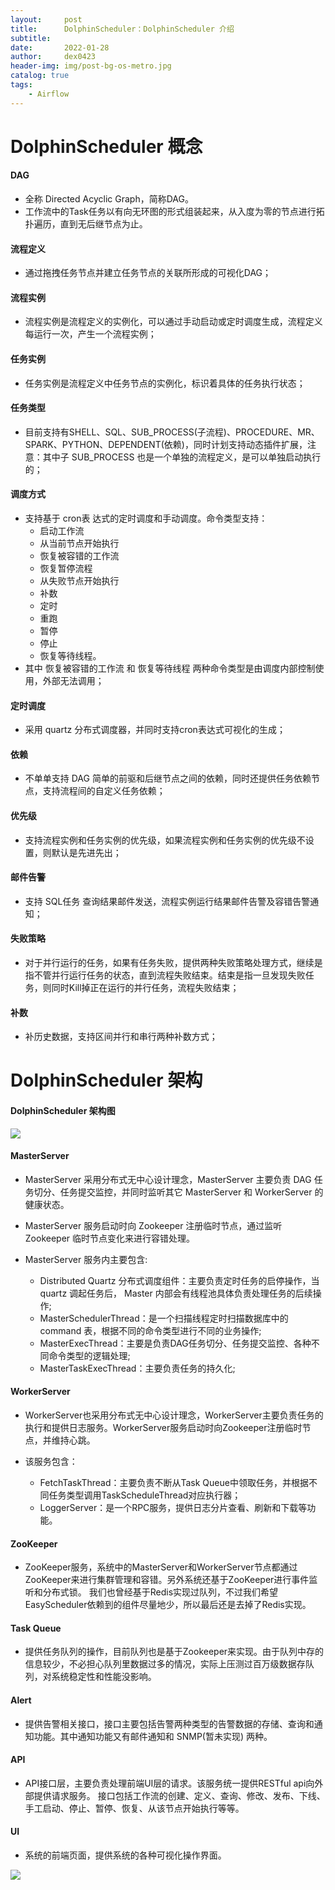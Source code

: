 ```yaml
---
layout:     post
title:      DolphinScheduler：DolphinScheduler 介绍
subtitle:   
date:       2022-01-28
author:     dex0423
header-img: img/post-bg-os-metro.jpg
catalog: true
tags:
    - Airflow
---
```


# DolphinScheduler 概念

#### DAG

- 全称 Directed Acyclic Graph，简称DAG。
- 工作流中的Task任务以有向无环图的形式组装起来，从入度为零的节点进行拓扑遍历，直到无后继节点为止。

#### 流程定义

- 通过拖拽任务节点并建立任务节点的关联所形成的可视化DAG；

#### 流程实例

- 流程实例是流程定义的实例化，可以通过手动启动或定时调度生成，流程定义每运行一次，产生一个流程实例；

#### 任务实例

- 任务实例是流程定义中任务节点的实例化，标识着具体的任务执行状态；

#### 任务类型

- 目前支持有SHELL、SQL、SUB_PROCESS(子流程)、PROCEDURE、MR、SPARK、PYTHON、DEPENDENT(依赖)，同时计划支持动态插件扩展，注意：其中子 SUB_PROCESS 也是一个单独的流程定义，是可以单独启动执行的；

#### 调度方式

- 支持基于 cron表 达式的定时调度和手动调度。命令类型支持：
  - 启动工作流
  - 从当前节点开始执行
  - 恢复被容错的工作流
  - 恢复暂停流程
  - 从失败节点开始执行
  - 补数
  - 定时
  - 重跑
  - 暂停
  - 停止
  - 恢复等待线程。
- 其中 恢复被容错的工作流 和 恢复等待线程 两种命令类型是由调度内部控制使用，外部无法调用；

#### 定时调度

- 采用 quartz 分布式调度器，并同时支持cron表达式可视化的生成；

#### 依赖

- 不单单支持 DAG 简单的前驱和后继节点之间的依赖，同时还提供任务依赖节点，支持流程间的自定义任务依赖；

#### 优先级

- 支持流程实例和任务实例的优先级，如果流程实例和任务实例的优先级不设置，则默认是先进先出；

#### 邮件告警

- 支持 SQL任务 查询结果邮件发送，流程实例运行结果邮件告警及容错告警通知；

#### 失败策略

- 对于并行运行的任务，如果有任务失败，提供两种失败策略处理方式，继续是指不管并行运行任务的状态，直到流程失败结束。结束是指一旦发现失败任务，则同时Kill掉正在运行的并行任务，流程失败结束；

#### 补数

- 补历史数据，支持区间并行和串行两种补数方式；

# DolphinScheduler 架构

#### DolphinScheduler 架构图

![]({{site.baseurl}}/img-post/dolphinscheduler-2.png)

#### MasterServer

- MasterServer 采用分布式无中心设计理念，MasterServer 主要负责 DAG 任务切分、任务提交监控，并同时监听其它 MasterServer 和 WorkerServer 的健康状态。

- MasterServer 服务启动时向 Zookeeper 注册临时节点，通过监听 Zookeeper 临时节点变化来进行容错处理。

- MasterServer 服务内主要包含:
  - Distributed Quartz 分布式调度组件：主要负责定时任务的启停操作，当 quartz 调起任务后， Master 内部会有线程池具体负责处理任务的后续操作;
  - MasterSchedulerThread：是一个扫描线程定时扫描数据库中的 command 表，根据不同的命令类型进行不同的业务操作;
  - MasterExecThread：主要是负责DAG任务切分、任务提交监控、各种不同命令类型的逻辑处理;
  - MasterTaskExecThread：主要负责任务的持久化;

#### WorkerServer

- WorkerServer也采用分布式无中心设计理念，WorkerServer主要负责任务的执行和提供日志服务。WorkerServer服务启动时向Zookeeper注册临时节点，并维持心跳。

- 该服务包含：
  - FetchTaskThread：主要负责不断从Task Queue中领取任务，并根据不同任务类型调用TaskScheduleThread对应执行器；
  - LoggerServer：是一个RPC服务，提供日志分片查看、刷新和下载等功能。

#### ZooKeeper

- ZooKeeper服务，系统中的MasterServer和WorkerServer节点都通过ZooKeeper来进行集群管理和容错。另外系统还基于ZooKeeper进行事件监听和分布式锁。 我们也曾经基于Redis实现过队列，不过我们希望EasyScheduler依赖到的组件尽量地少，所以最后还是去掉了Redis实现。

####  Task Queue

- 提供任务队列的操作，目前队列也是基于Zookeeper来实现。由于队列中存的信息较少，不必担心队列里数据过多的情况，实际上压测过百万级数据存队列，对系统稳定性和性能没影响。

####  Alert

- 提供告警相关接口，接口主要包括告警两种类型的告警数据的存储、查询和通知功能。其中通知功能又有邮件通知和 SNMP(暂未实现) 两种。

####  API

- API接口层，主要负责处理前端UI层的请求。该服务统一提供RESTful api向外部提供请求服务。 接口包括工作流的创建、定义、查询、修改、发布、下线、手工启动、停止、暂停、恢复、从该节点开始执行等等。

####  UI

- 系统的前端页面，提供系统的各种可视化操作界面。

![]({{site.baseurl}}/img-post/dolphinscheduler-1.png)





